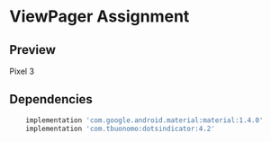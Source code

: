 
# ViewPager Assignment

## Preview
Pixel 3

## Dependencies




```bash
    implementation 'com.google.android.material:material:1.4.0'
    implementation 'com.tbuonomo:dotsindicator:4.2'
```

